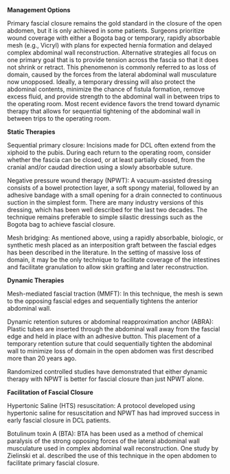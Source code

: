 **Management Options**

Primary fascial closure remains the gold standard in the closure of the open abdomen, but it is only achieved in some patients. Surgeons prioritize wound coverage with either a Bogota bag or temporary, rapidly absorbable mesh (e.g., Vicryl) with plans for expected hernia formation and delayed complex abdominal wall reconstruction. Alternative strategies all focus on one primary goal that is to provide tension across the fascia so that it does not shrink or retract. This phenomenon is commonly referred to as loss of domain, caused by the forces from the lateral abdominal wall musculature now unopposed. Ideally, a temporary dressing will also protect the abdominal contents, minimize the chance of fistula formation, remove excess fluid, and provide strength to the abdominal wall in between trips to the operating room. Most recent evidence favors the trend toward dynamic therapy that allows for sequential tightening of the abdominal wall in between trips to the operating room.

**Static Therapies**

Sequential primary closure: Incisions made for DCL often extend from the xiphoid to the pubis. During each return to the operating room, consider whether the fascia can be closed, or at least partially closed, from the cranial and/or caudad direction using a slowly absorbable suture.

Negative pressure wound therapy (NPWT): A vacuum-assisted dressing consists of a bowel protection layer, a soft spongy material, followed by an adhesive bandage with a small opening for a drain connected to continuous suction in the simplest form. There are many industry versions of this dressing, which has been well described for the last two decades. The technique remains preferable to simple silastic dressings such as the Bogota bag to achieve fascial closure.

Mesh bridging: As mentioned above, using a rapidly absorbable, biologic, or synthetic mesh placed as an interposition graft between the fascial edges has been described in the literature. In the setting of massive loss of domain, it may be the only technique to facilitate coverage of the intestines and facilitate granulation to allow skin grafting and later reconstruction.

**Dynamic Therapies**

Mesh-mediated fascial traction (MMFT): In this technique, the mesh is sewn to the opposing fascial edges and sequentially tightens the anterior abdominal wall.

Dynamic retention sutures or abdominal reapproximation anchor (ABRA): Plastic tubes are inserted through the abdominal wall away from the fascial edge and held in place with an adhesive button. This placement of a temporary retention suture that could sequentially tighten the abdominal wall to minimize loss of domain in the open abdomen was first described more than 20 years ago.

Randomized controlled studies have demonstrated that either dynamic therapy with NPWT is better for fascial closure than just NPWT alone.

**Facilitation of Fascial Closure**

Hypertonic Saline (HTS) resuscitation: A protocol developed using hypertonic saline for resuscitation and NPWT has had improved success in early fascial closure in DCL patients.

Botulinum toxin A (BTA): BTA has been used as a method of chemical paralysis of the strong opposing forces of the lateral abdominal wall musculature used in complex abdominal wall reconstruction. One study by Zielinski et al. described the use of this technique in the open abdomen to facilitate primary fascial closure.